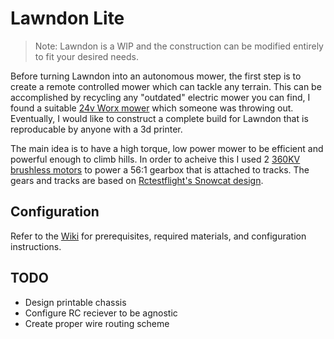 # Lawndon Lite

> Note: Lawndon is a WIP and the construction can be modified entirely to fit your desired needs. 

Before turning Lawndon into an autonomous mower, the first step is to create a remote controlled mower which can tackle any terrain. This can be accomplished by recycling any "outdated" electric mower you can find, I found a suitable [24v Worx mower](https://www.worx.com/24v-cordless-lawn-mower-wg782.html) which someone was throwing out. Eventually, I would like to construct a complete build for Lawndon that is reproducable by anyone with a 3d printer.

The main idea is to have a high torque, low power mower to be efficient and powerful enough to climb hills. In order to acheive this I used 2 [360KV brushless motors](https://www.rctimer.com/rctimer-5010-360kv-multicopter-brushless-motor-p0233.html) to power a 56:1 gearbox that is attached to tracks. The gears and tracks are based on [Rctestflight's Snowcat design](https://www.thingiverse.com/thing:4308626).

## Configuration
 
Refer to the [Wiki](https://github.com/jordojordo/lawndon-lite/wiki) for prerequisites, required materials, and configuration instructions.

## TODO

- Design printable chassis
- Configure RC reciever to be agnostic
- Create proper wire routing scheme
